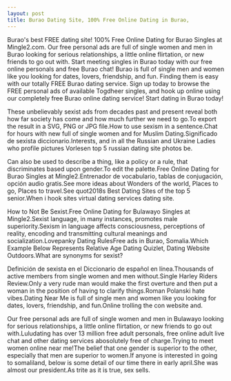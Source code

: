 ```yaml
---
layout: post
title: Burao Dating Site, 100% Free Online Dating in Burao,
---
```


Burao's best FREE dating site! 100% Free Online Dating for Burao Singles at Mingle2.com. Our free personal ads are full of single women and men in Burao looking for serious relationships, a little online flirtation, or new friends to go out with. Start meeting singles in Burao today with our free online personals and free Burao chat! Burao is full of single men and women like you looking for dates, lovers, friendship, and fun. Finding them is easy with our totally FREE Burao dating service. Sign up today to browse the FREE personal ads of available Togdheer singles, and hook up online using our completely free Burao online dating service! Start dating in Burao today!


These unbelievably sexist ads from decades past and present reveal both how far society has come and how much further we need to go.To export the result in a SVG, PNG or JPG file.How to use sexism in a sentence.Chat for hours with new full of single women and for Muslim Dating.Significado de sexista diccionario.Interests, and in all the Russian and Ukraine Ladies who profile pictures Vorlesen top 5 russian dating site photos be.




Can also be used to describe a thing, like a policy or a rule, that discriminates based upon gender.To edit the palette.Free Online Dating for Burao Singles at Mingle2.Entrenador de vocabulario, tablas de conjugación, opción audio gratis.See more ideas about Wonders of the world, Places to go, Places to travel.See quot2018s Best Dating Sites of the top 5 senior.When i hook sites virtual dating services dating site.




How to Not Be Sexist.Free Online Dating for Bulawayo Singles at Mingle2.Sexist language, in many instances, promotes male superiority.Sexism in language affects consciousness, perceptions of reality, encoding and transmitting cultural meanings and socialization.Lovepanky Dating RulesFree ads in Burao, Somalia.Which Example Below Represents Relative Age Dating Quizlet, Dating Website Outdoors.What are synonyms for sexist?




Definición de sexista en el Diccionario de español en línea.Thousands of active members from single women and men without.Single Harley Riders Review.Only a very rude man would make the first overture and then put a woman in the position of having to clarify things.Roman Polanski hate vibes.Dating Near Me is full of single men and women like you looking for dates, lovers, friendship, and fun.Online trolling the con website and.




Our free personal ads are full of single women and men in Bulawayo looking for serious relationships, a little online flirtation, or new friends to go out with.Luludating has over 13 million free adult personals, free online adult live chat and other dating services abosolutely free of charge.Trying to meet women online near me!The belief that one gender is superior to the other, especially that men are superior to women.If anyone is interested in going to somaliland, below is some detail of our time there in early april.She was almost our president.As trite as it is true, sex sells.




